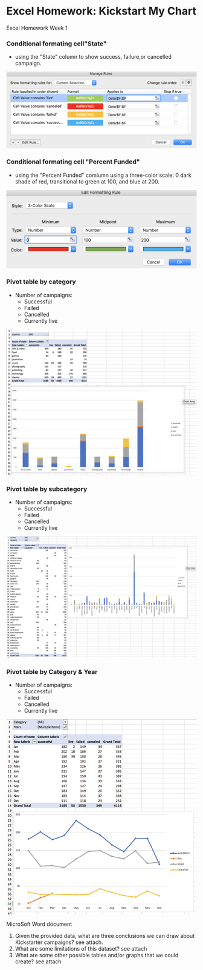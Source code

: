 # Excel Homework: Kickstart My Chart
Excel Homework Week 1

### Conditional formating cell"State"
* using the "State" column to show success, failure,or cancelled campaign. 

![ ](Image/stateFormatting.png)

### Conditional formating cell "Percent Funded"
* using the "Percent Funded" comlumn using a three-color scale: 0 dark shade of red, transitional to green at 100, and blue at 200.

![ ](Image/percentFormatting.png)

### Pivot table by category 

* Number of campaigns: 
  * Successful
  * Failed
  * Cancelled
  * Currently live
  
![ ](Image/category.png)  

### Pivot table by subcategory 

* Number of campaigns: 
  * Successful
  * Failed
  * Cancelled
  * Currently live
  
![ ](Image/subcategory.png)  

### Pivot table by Category & Year

* Number of campaigns: 
  * Successful
  * Failed
  * Cancelled
  * Currently live
  
![ ](Image/month.png)  

MicroSoft Word document
1. Given the provided data, what are three conclusions we can draw about Kickstarter campaigns? see attach.
2. What are some limitations of this dataset? see attach
3. What are some other possible tables and/or graphs that we could create? see attach
